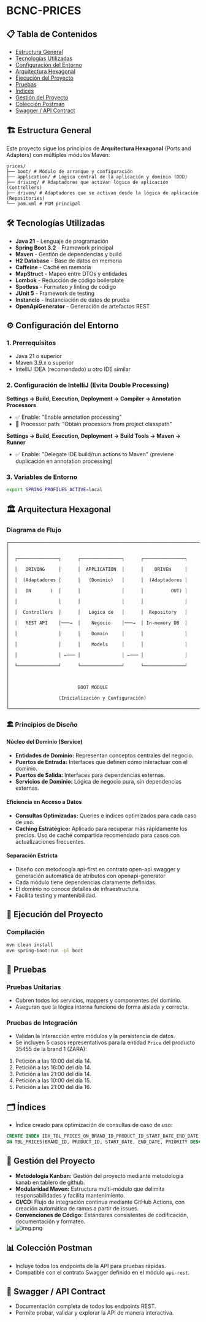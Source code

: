 # BCNC-PRICES

## 📋 Tabla de Contenidos
- [Estructura General](#estructura-general)
- [Tecnologías Utilizadas](#tecnologías-utilizadas)
- [Configuración del Entorno](#configuración-del-entorno)
- [Arquitectura Hexagonal](#arquitectura-hexagonal)
- [Ejecución del Proyecto](#ejecución-del-proyecto)
- [Pruebas](#pruebas)
- [Índices](#índices)
- [Gestión del Proyecto](#gestión-del-proyecto)
- [Colección Postman](#colección-postman)
- [Swagger / API Contract](#swagger--api-contract)

## 🏗️ Estructura General
Este proyecto sigue los principios de **Arquitectura Hexagonal** (Ports and Adapters) con múltiples módulos Maven:
```
prices/
├── boot/ # Módulo de arranque y configuración
├── application/ # Lógica central de la aplicación y dominio (DDD)
├── driving/ # Adaptadores que activan lógica de aplicación (Controllers)
├── driven/ # Adaptadores que se activan desde la lógica de aplicación (Repositories)
└── pom.xml # POM principal
```

## 🛠️ Tecnologías Utilizadas
- **Java 21** - Lenguaje de programación
- **Spring Boot 3.2** - Framework principal
- **Maven** - Gestión de dependencias y build
- **H2 Database** - Base de datos en memoria
- **Caffeine** - Caché en memoria
- **MapStruct** - Mapeo entre DTOs y entidades
- **Lombok** - Reducción de código boilerplate
- **Spotless** - Formateo y linting de código
- **JUnit 5** - Framework de testing
- **Instancio** - Instanciación de datos de prueba
- **OpenApiGenerator** - Generación de artefactos REST

## ⚙️ Configuración del Entorno

### 1. Prerrequisitos
- Java 21 o superior
- Maven 3.9.x o superior
- IntelliJ IDEA (recomendado) u otro IDE similar

### 2. Configuración de IntelliJ (Evita Double Processing)
**Settings → Build, Execution, Deployment → Compiler → Annotation Processors**
- ✅ Enable: "Enable annotation processing"
- 🔧 Processor path: "Obtain processors from project classpath"

**Settings → Build, Execution, Deployment → Build Tools → Maven → Runner**
- ✅ Enable: "Delegate IDE build/run actions to Maven" (previene duplicación en annotation processing)

### 3. Variables de Entorno

```bash
export SPRING_PROFILES_ACTIVE=local
```
## 🏛️ Arquitectura Hexagonal
### Diagrama de Flujo
```
┌─────────────────────────────────────────────────────────────────────┐
│                                                                     │
│  ┌───────────────┐      ┌───────────────┐      ┌───────────────┐    │
│  │   DRIVING     │      │  APPLICATION  │      │    DRIVEN     │    │
│  │  (Adaptadores │      │   (Dominio)   │      │  (Adaptadores │    │
│  │   IN       )  │      │               │      │          OUT) │    │
│  │               │      │               │      │               │    │
│  │  Controllers  │      │   Lógica de   │      │  Repository   │    │
│  │   REST API    │───→  │    Negocio    │───→  │ In-memory DB  │    │
│  │               │      │    Domain     │      │               │    │
│  │               │      │    Models     │      │               │    │
│  │               │ ←─── │               │ ←─── │               │    │
│  └───────────────┘      └───────────────┘      └───────────────┘    │
│                                                                     │
│                         BOOT MODULE                                 │
│                  (Inicialización y Configuración)                   │
└─────────────────────────────────────────────────────────────────────┘
```
### 🏛️ Principios de Diseño

#### Núcleo del Dominio (Service)
- **Entidades de Dominio:** Representan conceptos centrales del negocio.
- **Puertos de Entrada:** Interfaces que definen cómo interactuar con el dominio.
- **Puertos de Salida:** Interfaces para dependencias externas.
- **Servicios de Dominio:** Lógica de negocio pura, sin dependencias externas.

#### Eficiencia en Acceso a Datos
- **Consultas Optimizadas:** Queries e índices optimizados para cada caso de uso.
- **Caching Estratégico:** Aplicado para recuperar más rápidamente los precios. Uso de caché compartida recomendado para casos con actualizaciones frecuentes.

#### Separación Estricta
- Diseño con metodoogía api-first en contrato open-api swagger y generación automática de atributos con openapi-generator
- Cada módulo tiene dependencias claramente definidas.
- El dominio no conoce detalles de infraestructura.
- Facilita testing y mantenibilidad.

## 🚀 Ejecución del Proyecto

### Compilación
```bash
mvn clean install
mvn spring-boot:run -pl boot
```
## 🧪 Pruebas

### Pruebas Unitarias
- Cubren todos los servicios, mappers y componentes del dominio.
- Aseguran que la lógica interna funcione de forma aislada y correcta.

### Pruebas de Integración
- Validan la interacción entre módulos y la persistencia de datos.
- Se incluyen 5 casos representativos para la entidad `Price` del producto 35455 de la brand 1 (ZARA):

1. Petición a las 10:00 del día 14.
2. Petición a las 16:00 del día 14.
3. Petición a las 21:00 del día 14.
4. Petición a las 10:00 del día 15.
5. Petición a las 21:00 del día 16.

## 🗂️ Índices
- Índice creado para optimización de consultas de caso de uso:
```sql
CREATE INDEX IDX_TBL_PRICES_ON_BRAND_ID_PRODUCT_ID_START_DATE_END_DATE
ON TBL_PRICES(BRAND_ID, PRODUCT_ID, START_DATE, END_DATE, PRIORITY DESC);
```

## 💼 Gestión del Proyecto
- **Metodología Kanban:** Gestión del proyecto mediante metodología kanab en tablero de github.
- **Modularidad Maven:** Estructura multi-módulo que delimita responsabilidades y facilita mantenimiento.
- **CI/CD:** Flujo de integración continua mediante GitHub Actions, con creación automática de ramas a partir de issues.
- **Convenciones de Código:** Estándares consistentes de codificación, documentación y formateo.
- ![img.png](img.png)

## 📊 Colección Postman
- Incluye todos los endpoints de la API para pruebas rápidas.
- Compatible con el contrato Swagger definido en el módulo `api-rest`.

## 📜 Swagger / API Contract
- Documentación completa de todos los endpoints REST.
- Permite probar, validar y explorar la API de manera interactiva.

